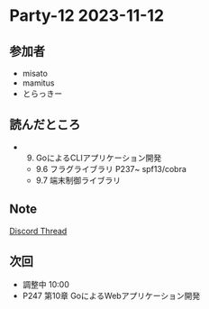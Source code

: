 # Party-12 2023-11-12

## 参加者
- misato
- mamitus
- とらっきー

## 読んだところ
- 9. GoによるCLIアプリケーション開発
  - 9.6 フラグライブラリ P237~ spf13/cobra
  - 9.7 端末制御ライブラリ

## Note
[Discord Thread](https://discord.com/channels/689414179752247409/725156029033218080/1173066733859385406)

## 次回
- 調整中 10:00
- P247 第10章 GoによるWebアプリケーション開発
